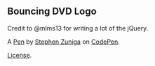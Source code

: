 Bouncing DVD Logo
-----------------
Credit to @mlms13 for writing a lot of the jQuery.

A [Pen](https://codepen.io/stezu/pen/cmLrI) by [Stephen Zuniga](https://codepen.io/stezu) on [CodePen](https://codepen.io).

[License](https://codepen.io/stezu/pen/cmLrI/license).